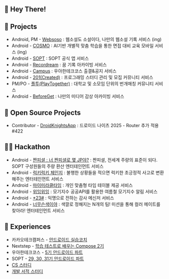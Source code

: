 

## 👋 Hey There! 

## 📌 Projects
- Android, PM - [Websoso](https://github.com/Team-WSS/WSS-Android) : 웹소설도 소설이다, 나만의 웹소설 기록 서비스 (ing)
- Android - [COSMO](https://github.com/Team-Cosmo/Cosmo-Android) : AI기반 개별적 맞춤 학습을 통한 면접 대비 교육 모바일 서비스 (ing)
- Android - [SOPT](https://github.com/sopt-makers/sopt-android) : SOPT 공식 앱 서비스
- Android - [Recordream](https://github.com/TeamRecorDream/RecorDream-AOS) : 꿈 기록 아카이빙 서비스
- Android - [Campus](https://github.com/sujin9/woowa_campus_android) : 우아한테크코스 출결&공지 서비스
- Android - [201(Created)](https://github.com/201-Created-Study/2023-yigongil) : 프로그래밍 스터디 관리 및 모집 커뮤니티 서비스
- PM/PO - [플투(PlayTogether)](https://cheddar-liquid-051.notion.site/PLAY-TOGETHER-b88141f8be1344c2a8ed365951e4fefc?pvs=4) : 대학교 및 소모임 단위의 번개매칭 커뮤니티 서비스
- Android - [BeforeGet](https://github.com/Team-Beforeget/Beforeget-Android) : 나만의 미디어 감상 아카이빙 서비스

## 📄 Open Source Projects
- Contributor - [DroidKnightsApp](https://github.com/droidknights/DroidKnightsApp/pull/520) : 드로이드 나이츠 2025 - Router 추가 적용 #422
      
## 🏃‍♀️ Hackathon
- Android - [짠피셜 : 너 짠피셜로 몇 JP야?](https://github.com/SOPT-all/35-SOPKATHON-ANDROID-JJANPICIAL) : 짠피셜, 전세계 주량의 표준이 되다. SOPT 구성원들의 주량 환산 엔터테인먼트 서비스
- Android - [럭키럭키 체인지](https://github.com/sopkathon-android-team-4/Sopkathon-Android) : 불행한 상황들을 적으면 럭키한 초긍정적 사고로 변환해주는 엔터테인먼트 서비스
- Android - [마이미라클타임](https://github.com/do-sopkathon-android-2/android-2-client) : 개인 맞춤형 타임 테이블 제공 서비스
- Android - [위잉위잉](https://github.com/SOPT32-SOPKATHON/sopkathon-android) : 모기지수 공공API를 활용한 여름철 모기지수 알림 서비스
- Android - [*23#](https://github.com/SOPKATHON-LUCKY-SEVEN/S23H-AOS) : 익명으로 전하는 감사 메신저 서비스
- Android - [너무슨색이야](https://github.com/TeamWhatColor/WhatColorAndroid) : 색깔로 정해지는 N개의 팀! 미션을 통해 컬러 메이트를 찾아라! 엔터테인먼트 서비스  

## 📗 Experiences
- 카카오테크캠퍼스 - [안드로이드 실습코치](https://www.kakaotechcampus.com/)
- Nextstep - [학습 테스트로 배우는 Compose 2기](https://github.com/s9hn/Archiving-nextstep-compose)
- 우아한테크코스 - [5기 안드로이드 파트
](https://github.com/s9hn/Archiving-woowacourse)
- SOPT - [29, 30, 31기 안드로이드 파트](https://github.com/s9hn/Archiving-SOPT)
- [CS 스터디](https://github.com/woowacourse-study/2023-BookOverFlow/tree/s9hn)
- [개발 서적 스터디](https://github.com/woowacourse-study/2023-fun-readBook-AN/tree/s9hn)
